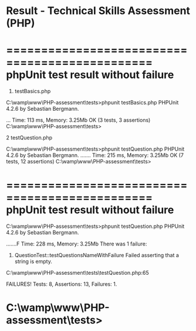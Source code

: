 Result - Technical Skills Assessment (PHP)
===============================================
===============================================
phpUnit test result without failure
===============================================
1. testBasics.php

C:\wamp\www\PHP-assessment\tests>phpunit testBasics.php
PHPUnit 4.2.6 by Sebastian Bergmann.

...
Time: 113 ms, Memory: 3.25Mb
OK (3 tests, 3 assertions)
C:\wamp\www\PHP-assessment\tests>


2 testQuestion.php

C:\wamp\www\PHP-assessment\tests>phpunit testQuestion.php
PHPUnit 4.2.6 by Sebastian Bergmann.
.......
Time: 215 ms, Memory: 3.25Mb
OK (7 tests, 12 assertions)
C:\wamp\www\PHP-assessment\tests>

===============================================
phpUnit test result without failure
===============================================
C:\wamp\www\PHP-assessment\tests>phpunit testQuestion.php
PHPUnit 4.2.6 by Sebastian Bergmann.

.......F
Time: 228 ms, Memory: 3.25Mb
There was 1 failure:

1) QuestionTest::testQuestionsNameWithFailure
Failed asserting that a string is empty.

C:\wamp\www\PHP-assessment\tests\testQuestion.php:65

FAILURES!
Tests: 8, Assertions: 13, Failures: 1.

C:\wamp\www\PHP-assessment\tests>
===============================================
